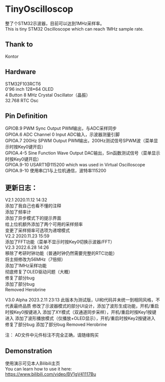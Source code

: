 # TinyOscilloscop
整了个STM32示波器，目前可以达到1MHz采样率。  
This is tiny STM32 Oscilloscope which can reach 1MHz sample rate. 

## Thank to
Kontor

## Hardware
STM32F103RCT6  
0'96 inch 128*64 OLED  
4 Button 
8 MHz Crystal Oscillator（晶振）  
32.768 RTC Osc

## Pin Definition
GPIOB.9 PWM Sync Output  PWM输出，与ADC采样同步  
GPIOA.6 ADC Channel 0 Input  ADC输入，示波器测量引脚  
GPIOA.7 200Hz SPWM Output  PWM输出，200Hz测试信号SPWM波（菜单显示时按Key0键开启）  
GPIOA.4-5 Sine Function Wave Output  DAC输出，Sin函数测试信号（菜单显示时按Key0键开启）  
GPIOA.9-10 USART1@115200 which was used in Virtual Oscilloscope  
GPIOA.9-10 使用串口1与上位机通信，波特率115200

## 更新日志：

V2.1 2020.11.12 14:32  
添加了我自己也看不懂的注释  
添加了频率计  
添加了异步模式下的提示界面  
给上位机额外添加了两个可用的采样频率  
变更了采样频率可选项为递增模式  
V2.2 2020.11.23 15:59  
添加了FFT功能（菜单不显示时按Key0切换示波器/FFT）  
V2.3 2022.6.28 14:26  
移除了考研时钟功能（普通时钟仍然需要完整的RTC功能）  
将主频修改为56MHz（7倍频）  
添加了1MHz采样功能  
彻底修复了OLED驱动问题（大概）  
修复了部分bug  
添加了部分bug  
Removed Herobrine  

V3.0 Alpha 2023.2.11 23:13
此版本为测试版，UI和代码并未统一到相同风格，不代表最终品质
修改了示波器模式的部分UI设计，添加了波形生成功能，开机/重启时按Key0按键进入
添加了XY模式（双通道同步采样），开机/重启时按Key1按键进入
添加了波形播放模式（仅播放+OLED显示），开机/重启时按Key2按键进入
修复了部分bug
添加了部分bug
Removed Herobrine

注：
AD文件中元件标注不完全正确，请随缘购买

## Demonstration
使用演示可见本人Bilibili主页  
You can learn how to use it here:  
https://www.bilibili.com/video/BV1gV41117Bu
